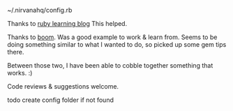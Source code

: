 ~/.nirvanahq/config.rb

Thanks to [ruby learning blog](http://rubylearning.com/blog/2010/12/14/ruby-gems-%E2%80%94-what-why-and-how/?utm_source=feedburner&utm_medium=feed&utm_campaign=Feed%3A+LearningRubyBlog+%28Learning+Ruby+Blog%29) This helped. 

Thanks to [boom](https://github.com/holman/boom). Was a good example to work & learn from. Seems to be doing something similar to what I wanted to do, so picked up some gem tips there. 

Between those two, I have been able to cobble together something that works. :) 

Code reviews & suggestions welcome.

todo
create config folder if not found